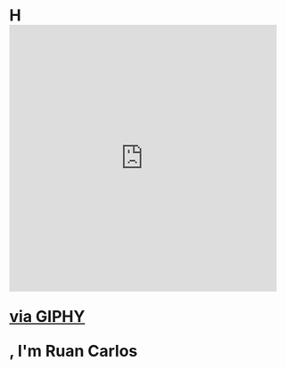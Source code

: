 <h1>H <iframe src="https://giphy.com/embed/QWvra259h4LCvdJnxP" width="480" height="480" frameBorder="0" class="giphy-embed" allowFullScreen></iframe><p><a href="https://giphy.com/stickers/QWvra259h4LCvdJnxP">via GIPHY</a> </p>, I'm Ruan Carlos<h1>

<!--
**RuanCarlosB/RuanCarlosB** is a ✨ _special_ ✨ repository because its `README.md` (this file) appears on your GitHub profile.

Here are some ideas to get you started:

- 🔭 I’m currently working on ...
- 🌱 I’m currently learning ...
- 👯 I’m looking to collaborate on ...
- 🤔 I’m looking for help with ...
- 💬 Ask me about ...
- 📫 How to reach me: ...
- 😄 Pronouns: ...
- ⚡ Fun fact: ...
-->
